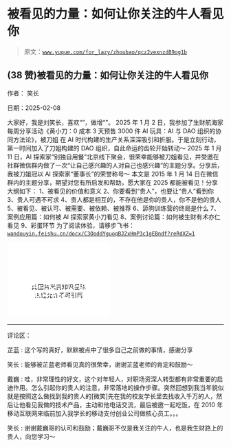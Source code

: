 # 被看见的力量：如何让你关注的牛人看见你

> 原文：[`www.yuque.com/for_lazy/zhoubao/qcz2vexnzd89og1b`](https://www.yuque.com/for_lazy/zhoubao/qcz2vexnzd89og1b)

## (38 赞)被看见的力量：如何让你关注的牛人看见你

作者： 笑长

日期：2025-02-08

大家好，我是刘笑长，喜欢“”，做增“”。
2025 年 1 月 2 日，我参加了生财航海家每周分享活动《黄小刀：0 成本 3 天预售 3000 件 AI 玩具：AI 与 DAO 组织的协同方法论》，被刀姐
在 AI 时代构建的生产关系深深吸引和折服。于是立刻行动，第一时间加入了刀姐构建的 DAO 组织，自此命运的齿轮开始转动～
2025 年 1 月 11 日，AI 探索家“别独自用餐”北京线下聚会，很荣幸能够被刀姐看见，并受邀在社群微信群内做了一次“让自己感兴趣的人对自己也感兴趣”的主题分享。分享后，我被刀姐冠以 AI 探索家“董事长”的荣誉称号～
本文是 2015 年 1 月 14 日在微信群内的主题分享，期望对您有所启发和帮助，愿大家在 2025 都能被看见！分享大纲如下： 1、被看见的价值和意义
2、你要看到“贵人”，也要让“贵人”看到你 3、贵人可遇不可求 4、贵人都是相互的，不存在他是你的贵人，你不是他的贵人
5、被看见、被认可、被需要、被依赖、被推荐 6、舔狗训练营的终局是什么 7、案例应用篇：如何被 AI 探索家黄小刀看见 8、案例讨论篇：如何被生财有术亦仁看见
9、彩蛋环节
为了阅读体验，请移步飞书：[`wandouyin.feishu.cn/docx/C3OoddYguoqBJ2xHmP3c1gEBndf?reRdXZ=1`](https://wandouyin.feishu.cn/docx/C3OoddYguoqBJ2xHmP3c1gEBndf?reRdXZ=1)

![](img/54e5c8a84f89866dc85c9ef49a69a31a.png "None")

* * *

评论区：

芷蓝 : 这个写的真好，默默被点中了很多自己之前做的事情，感谢分享

笑长 : 能够被芷蓝老师看见真的很荣幸，谢谢芷蓝老师的肯定和鼓励～

戴巍 : 哇，非常理性的好文，这个对年轻人，对职场资深人转型都有非常重要的启迪作用。怎么引起你的贵人的注意，非常落地的操作步骤。突然回想到我当年貌似就是按照这么做找到我的贵人的[微笑]先在我的校友学长里去找收入千万的人，然后让他看见我做的技术产品，主动和他电话交流，最后被邀一起吃饭，在 2010 年移动互联网来临前加入我学长的移动支付创业公司做核心员工。。。

笑长 : 谢谢戴巍哥的认可和鼓励；戴巍哥不仅是我关注的牛人，也是我生财路上的贵人，向您学习～